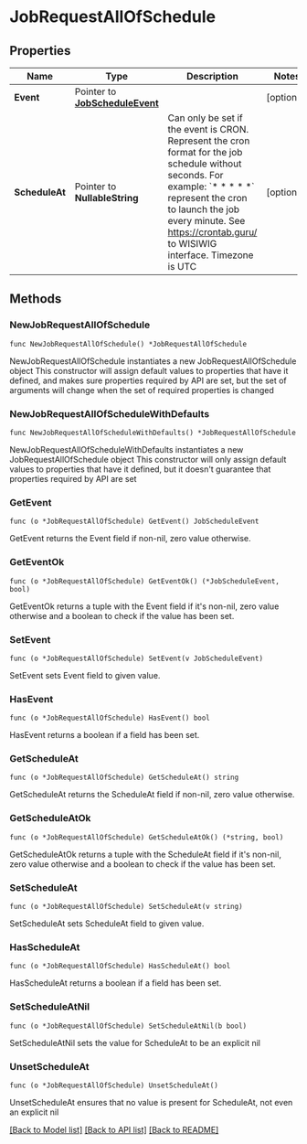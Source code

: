 # JobRequestAllOfSchedule

## Properties

Name | Type | Description | Notes
------------ | ------------- | ------------- | -------------
**Event** | Pointer to [**JobScheduleEvent**](JobScheduleEvent.md) |  | [optional] 
**ScheduleAt** | Pointer to **NullableString** | Can only be set if the event is CRON. Represent the cron format for the job schedule without seconds. For example: &#x60;* * * * *&#x60; represent the cron to launch the job every minute. See https://crontab.guru/ to WISIWIG interface. Timezone is UTC  | [optional] 

## Methods

### NewJobRequestAllOfSchedule

`func NewJobRequestAllOfSchedule() *JobRequestAllOfSchedule`

NewJobRequestAllOfSchedule instantiates a new JobRequestAllOfSchedule object
This constructor will assign default values to properties that have it defined,
and makes sure properties required by API are set, but the set of arguments
will change when the set of required properties is changed

### NewJobRequestAllOfScheduleWithDefaults

`func NewJobRequestAllOfScheduleWithDefaults() *JobRequestAllOfSchedule`

NewJobRequestAllOfScheduleWithDefaults instantiates a new JobRequestAllOfSchedule object
This constructor will only assign default values to properties that have it defined,
but it doesn't guarantee that properties required by API are set

### GetEvent

`func (o *JobRequestAllOfSchedule) GetEvent() JobScheduleEvent`

GetEvent returns the Event field if non-nil, zero value otherwise.

### GetEventOk

`func (o *JobRequestAllOfSchedule) GetEventOk() (*JobScheduleEvent, bool)`

GetEventOk returns a tuple with the Event field if it's non-nil, zero value otherwise
and a boolean to check if the value has been set.

### SetEvent

`func (o *JobRequestAllOfSchedule) SetEvent(v JobScheduleEvent)`

SetEvent sets Event field to given value.

### HasEvent

`func (o *JobRequestAllOfSchedule) HasEvent() bool`

HasEvent returns a boolean if a field has been set.

### GetScheduleAt

`func (o *JobRequestAllOfSchedule) GetScheduleAt() string`

GetScheduleAt returns the ScheduleAt field if non-nil, zero value otherwise.

### GetScheduleAtOk

`func (o *JobRequestAllOfSchedule) GetScheduleAtOk() (*string, bool)`

GetScheduleAtOk returns a tuple with the ScheduleAt field if it's non-nil, zero value otherwise
and a boolean to check if the value has been set.

### SetScheduleAt

`func (o *JobRequestAllOfSchedule) SetScheduleAt(v string)`

SetScheduleAt sets ScheduleAt field to given value.

### HasScheduleAt

`func (o *JobRequestAllOfSchedule) HasScheduleAt() bool`

HasScheduleAt returns a boolean if a field has been set.

### SetScheduleAtNil

`func (o *JobRequestAllOfSchedule) SetScheduleAtNil(b bool)`

 SetScheduleAtNil sets the value for ScheduleAt to be an explicit nil

### UnsetScheduleAt
`func (o *JobRequestAllOfSchedule) UnsetScheduleAt()`

UnsetScheduleAt ensures that no value is present for ScheduleAt, not even an explicit nil

[[Back to Model list]](../README.md#documentation-for-models) [[Back to API list]](../README.md#documentation-for-api-endpoints) [[Back to README]](../README.md)


